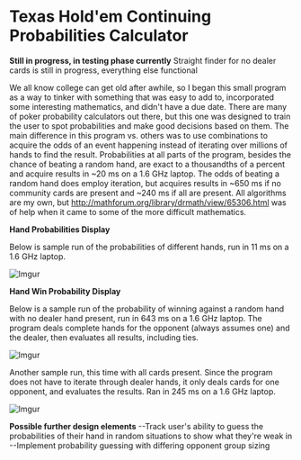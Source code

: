 # Texas Hold'em Continuing Probabilities Calculator

**Still in progress, in testing phase currently**
Straight finder for no dealer cards is still in progress, everything else functional

We all know college can get old after awhile, so I began this small program as a way to tinker with something that was easy to add to, incorporated some interesting mathematics, and didn't have a due date. There are many of poker probability calculators out there, but this one was designed to train the user to spot probabilities and make good decisions based on them. The main difference in this program vs. others was to use combinations to acquire the odds of an event happening instead of iterating over millions of hands to find the result. Probabilities at all parts of the program, besides the chance of beating a random hand, are exact to a thousandths of a percent and acquire results in ~20 ms on a 1.6 GHz laptop. The odds of beating a random hand does employ iteration, but acquires results in ~650 ms if no community cards are present and ~240 ms if all are present. All algorithms are my own, but http://mathforum.org/library/drmath/view/65306.html was of help when it came to some of the more difficult mathematics.

**Hand Probabilities Display**

Below is sample run of the probabilities of different hands, run in 11 ms on a 1.6 GHz laptop. 

![Imgur](https://i.imgur.com/3zmc3m8.png)

**Hand Win Probability Display**

Below is a sample run of the probability of winning against a random hand with no dealer hand present, run in 643 ms on a 1.6 GHz laptop. The program deals complete hands for the opponent (always assumes one) and the dealer, then evaluates all results, including ties.

![Imgur](https://i.imgur.com/cGBRsq4.png)

Another sample run, this time with all cards present. Since the program does not have to iterate through dealer hands, it only deals cards for one opponent, and evaluates the results. Ran in 245 ms on a 1.6 GHz laptop.

![Imgur](https://i.imgur.com/nUbkIj7.png)

****Possible further design elements****
--Track user's ability to guess the probabilities of their hand in random situations to show what they're weak in
--Implement probability guessing with differing opponent group sizing
